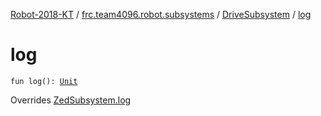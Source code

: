 [Robot-2018-KT](../../index.md) / [frc.team4096.robot.subsystems](../index.md) / [DriveSubsystem](index.md) / [log](./log.md)

# log

`fun log(): `[`Unit`](https://kotlinlang.org/api/latest/jvm/stdlib/kotlin/-unit/index.html)

Overrides [ZedSubsystem.log](../../frc.team4096.engine.wpi/-zed-subsystem/log.md)

